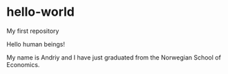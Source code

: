 # hello-world

My first repository

Hello human beings!

My name is Andriy and I have just graduated from the Norwegian School of Economics.
